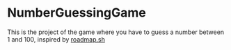 # NumberGuessingGame
This is the project of the game where you have to guess a number between 1 and 100, inspired by [roadmap.sh](https://roadmap.sh/projects/number-guessing-game)